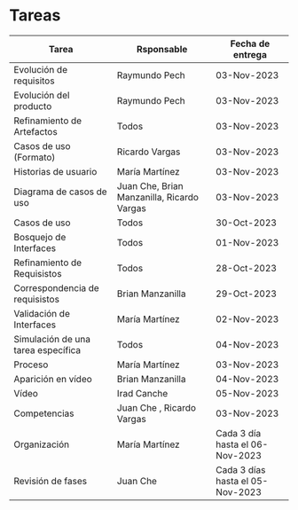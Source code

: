 # Tareas 


| Tarea | Rsponsable | Fecha de entrega |
| -------- | -------- | -------- |
| Evolución de requisitos  | Raymundo Pech   | 03-Nov-2023   |
| Evolución del producto | Raymundo Pech | 03-Nov-2023 |
| Refinamiento de Artefactos| Todos | 03-Nov-2023 |
| Casos de uso (Formato)   | Ricardo Vargas    | 03-Nov-2023    |
| Historias de usuario | María Martínez | 03-Nov-2023 |
| Diagrama de casos de uso | Juan Che, Brian Manzanilla, Ricardo Vargas | 03-Nov-2023|
| Casos de uso| Todos  | 30-Oct-2023    |
| Bosquejo de Interfaces | Todos|01-Nov-2023 |
| Refinamiento de Requisistos|Todos  | 28-Oct-2023 |
| Correspondencia de requisistos  | Brian Manzanilla  | 29-Oct-2023    |
| Validación de Interfaces | María Martínez| 02-Nov-2023 |
| Simulación de una tarea específica | Todos | 04-Nov-2023 |
| Proceso   | María Martínez   | 03-Nov-2023     |
| Aparición en vídeo | Brian Manzanilla| 04-Nov-2023 |
| Vídeo | Irad Canche| 05-Nov-2023 |
| Competencias   | Juan Che , Ricardo Vargas   | 03-Nov-2023  |
| Organización | María Martínez | Cada 3 día hasta el 06-Nov-2023 |
| Revisión de fases | Juan Che | Cada 3 días hasta el 05-Nov-2023|

